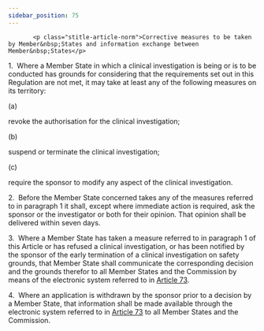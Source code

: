 ```yaml
---
sidebar_position: 75
---
```

           <p class="stitle-article-norm">Corrective measures to be taken by Member&nbsp;States and information exchange between Member&nbsp;States</p>
   <p class="norm">1.&nbsp;&nbsp;Where a Member&nbsp;State in which a 
clinical investigation is being or is to be conducted has grounds for 
considering that the requirements set out in this Regulation are not 
met, it may take at least any of the following measures on its 
territory:</p>
   <div class="grid-container grid-list">
      <div class="list grid-list-column-1">
         <span>(a)&nbsp;</span>
      </div>
      <div class="grid-list-column-2">
         <p class="norm">revoke the authorisation for the clinical investigation;</p>
      </div>
   </div>
   <div class="grid-container grid-list">
      <div class="list grid-list-column-1">
         <span>(b)&nbsp;</span>
      </div>
      <div class="grid-list-column-2">
         <p class="norm">suspend or terminate the clinical investigation;</p>
      </div>
   </div>
   <div class="grid-container grid-list">
      <div class="list grid-list-column-1">
         <span>(c)&nbsp;</span>
      </div>
      <div class="grid-list-column-2">
         <p class="norm">require the sponsor to modify any aspect of the clinical investigation.</p>
      </div>
   </div>
   <p class="norm">2.&nbsp;&nbsp;Before the Member&nbsp;State concerned 
takes any of the measures referred to in paragraph&nbsp;1 it shall, 
except where immediate action is required, ask the sponsor or the 
investigator or both for their opinion. That opinion shall be delivered 
within seven days.</p>
   <p class="norm">3.&nbsp;&nbsp;Where a Member&nbsp;State has taken a 
measure referred to in paragraph&nbsp;1 of this Article&nbsp;or has 
refused a clinical investigation, or has been notified by the sponsor of
 the early termination of a clinical investigation on safety grounds, 
that Member&nbsp;State shall communicate the corresponding decision and 
the grounds therefor to all Member&nbsp;States and the Commission by 
means of the electronic system referred to in <a href='../CHAPTER VI/Article 73 - Electronic system on clinical investigations'> Article 73</a>.</p>
   <p class="norm">4.&nbsp;&nbsp;Where an application is withdrawn by 
the sponsor prior to a decision by a Member&nbsp;State, that information
 shall be made available through the electronic system referred to in 
<a href='../CHAPTER VI/Article 73 - Electronic system on clinical investigations'> Article 73</a> to all Member&nbsp;States and the Commission.</p>